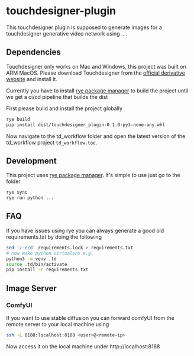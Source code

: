 # touchdesigner-plugin

This touchdesigner plugin is supposed to generate images for a touchdesigner generative video network using ....

## Dependencies

Touchdesigner only works on Mac and Windows, this project was built on ARM MacOS. Please download Touchdesigner from the [official derivative website](https://derivative.ca/) and install it.

Currently you have to install [rye package manager](https://rye-up.com/)
to build the project until we get a ci/cd pipeline that builds the dist

First please build and install the project globally

```bash
rye build
pip install dist/touchdesigner_plugin-0.1.0-py3-none-any.whl
```

Now navigate to the td_workflow folder and open the latest version of the td_workflow project `td_workflow.toe`.


## Development

This project uses [rye package manager](https://rye-up.com/). It's simple to use just go to the folder

```bash
rye sync
rye run python ...
```

## FAQ

If you have issues using rye you can always generate a good old requirements.txt by doing the following

```bash
sed '/-e/d' requirements.lock > requirements.txt
# now make python virtualenv e.g.
python3 -m venv .td
source .td/bin/activate
pip install -r requirements.txt
```

## Image Server

### ComfyUI

If you want to use stable diffusion you can forward comfyUI from the remote server to your local machine using

```bash
ssh -L 8188:localhost:8188 <user>@<remote-ip>
```

Now access it on the local machine under http://localhost:8188
